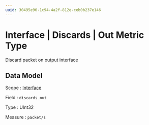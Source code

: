 ```yaml
---
uuid: 30495e96-1c94-4a2f-812e-ceb0b237e146
---
```

# Interface | Discards | Out Metric Type

Discard packet on output interface

## Data Model

Scope
: [Interface](../../../metric-scopes-reference/interface.md)

Field
: `discards_out`

Type
: UInt32

Measure
: `packet/s`
